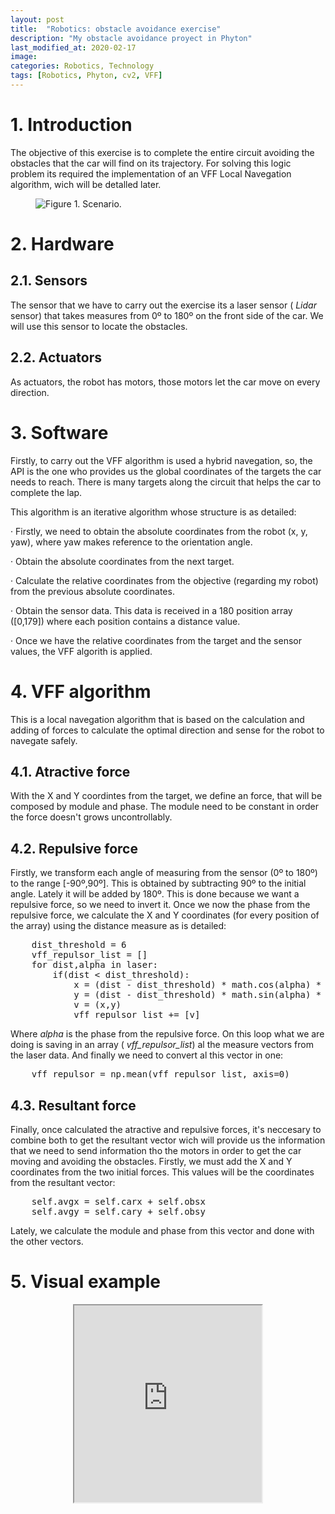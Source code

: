 ```yaml
---
layout: post
title:  "Robotics: obstacle avoidance exercise"
description: "My obstacle avoidance proyect in Phyton"
last_modified_at: 2020-02-17
image:
categories: Robotics, Technology
tags: [Robotics, Phyton, cv2, VFF]
---
```


# 1. Introduction
The objective of this exercise is to complete the entire circuit avoiding the obstacles that the car will find on its trajectory.
For solving this logic problem its required the implementation of an VFF Local Navegation algorithm, wich will be detalled later.

<figure class="align-center">
  <img src="{{ '/assets/images/blog/p3.png' | absolute_url }}" alt="Figure 1. Scenario.">
</figure>


# 2. Hardware
## 2.1. Sensors
The sensor that we have to carry out the exercise its a laser sensor (<em> Lidar </em> sensor) that takes measures from 0º to 180º on the front side of the car. We will use this sensor to locate the obstacles.

## 2.2. Actuators
As actuators, the robot has motors, those motors let the car move on every direction.

# 3. Software
Firstly, to carry out the VFF algorithm is used a hybrid navegation, so, the API is the one who provides us the global coordinates of the targets the car needs to reach. There is many targets along the circuit that helps the car to complete the lap.

This algorithm is an iterative algorithm whose structure is as detailed:

<p>
    · Firstly, we need to obtain the absolute coordinates from the robot (x, y, yaw), where yaw makes reference to the orientation angle.
</p>
<p>
    · Obtain the absolute coordinates from the next target.
</p>
<p>
    · Calculate the relative coordinates from the objective (regarding my robot) from the previous absolute coordinates.
</p>
<p>
    · Obtain the sensor data. This data is received in a 180 position array ([0,179]) where each position contains a distance value.
 </p>
 <p>
    · Once we have the relative coordinates from the target and the sensor values, the VFF algorith is applied.
  </p>
  
# 4. VFF algorithm
This is a local navegation algorithm that is based on the calculation and adding of forces to calculate the optimal direction and sense for the robot to navegate safely.

## 4.1. Atractive force
With the X and Y coordintes from the target, we define an force, that will be composed by module and phase. The module need to be constant in order the force doesn't grows uncontrollably.

## 4.2. Repulsive force
Firstly, we transform each angle of measuring from the sensor (0º to 180º) to the range [-90º,90º]. This is obtained by subtracting 90º to the initial angle. Lately it will be added by 180º. This is done because we want a repulsive force, so we need to invert it. Once we now the phase from the repulsive force, we calculate the X and Y coordinates (for every position of the array) using the distance measure as is detailed:

<pre>
    dist_threshold = 6
    vff_repulsor_list = []
    for dist,alpha in laser:
        if(dist < dist_threshold):
            x = (dist - dist_threshold) * math.cos(alpha) * -1
            y = (dist - dist_threshold) * math.sin(alpha) * -1
            v = (x,y)
            vff_repulsor_list += [v]
</pre>
Where <em> alpha </em> is the phase from the repulsive force. On this loop what we are doing is saving in an array (<em> vff_repulsor_list</em>) al the measure vectors from the laser data. And finally we need to convert al this vector in one:

<pre>
    vff_repulsor = np.mean(vff_repulsor_list, axis=0)
</pre>

## 4.3. Resultant force
Finally, once calculated the atractive and repulsive forces, it's neccesary to combine both to get the resultant vector wich will provide us the information that we need to send information tho the motors in order to get the car moving and avoiding the obstacles.
Firstly, we must add the X and Y coordinates from the two initial forces. This values will be the coordinates from the resultant vector:
<pre>
    self.avgx = self.carx + self.obsx
    self.avgy = self.cary + self.obsy
</pre>
Lately, we calculate the module and phase from this vector and done with the other vectors.

# 5. Visual example
<div align="center">
<pre>
<iframe width="auto" height="315" src="https://www.youtube.com/embed/bNhEaRjoX08" frameborder="1" allow="accelerometer; autoplay; encrypted-media; gyroscope; picture-in-picture" allowfullscreen></iframe>
</pre>
</div>
